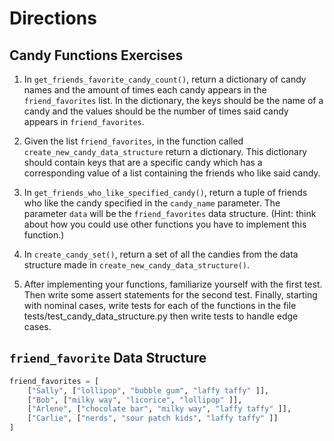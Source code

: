 # Directions

## Candy Functions Exercises
1. In `get_friends_favorite_candy_count()`, return a dictionary of candy names and the
amount of times each candy appears in the `friend_favorites` list. In the dictionary, the keys should be the name of a candy and the values should be the number of times said candy appears in `friend_favorites`. 

2. Given the list `friend_favorites`, in the function called `create_new_candy_data_structure` return a dictionary. This dictionary should contain keys that are a specific candy which has a corresponding value of a list containing the friends who like said candy. 

3. In `get_friends_who_like_specified_candy()`, return 
a tuple of friends who like the candy specified in the `candy_name` parameter. The parameter `data` will be the `friend_favorites` data structure. (Hint: think about how you could use other functions you have to implement this function.)

4. In `create_candy_set()`, return a set of all the candies from
the data structure made in `create_new_candy_data_structure()`.

5. After implementing your functions, familiarize yourself with the first test. Then write some assert statements for the second test. Finally, starting with nominal cases, write tests for each of the functions in the file tests/test_candy_data_structure.py then write tests to handle edge cases.

## `friend_favorite` Data Structure

```python
friend_favorites = [
    ["Sally", ["lollipop", "bubble gum", "laffy taffy" ]],
    ["Bob", ["milky way", "licorice", "lollipop" ]],
    ["Arlene", ["chocolate bar", "milky way", "laffy taffy" ]],
    ["Carlie", ["nerds", "sour patch kids", "laffy taffy" ]]
]
```